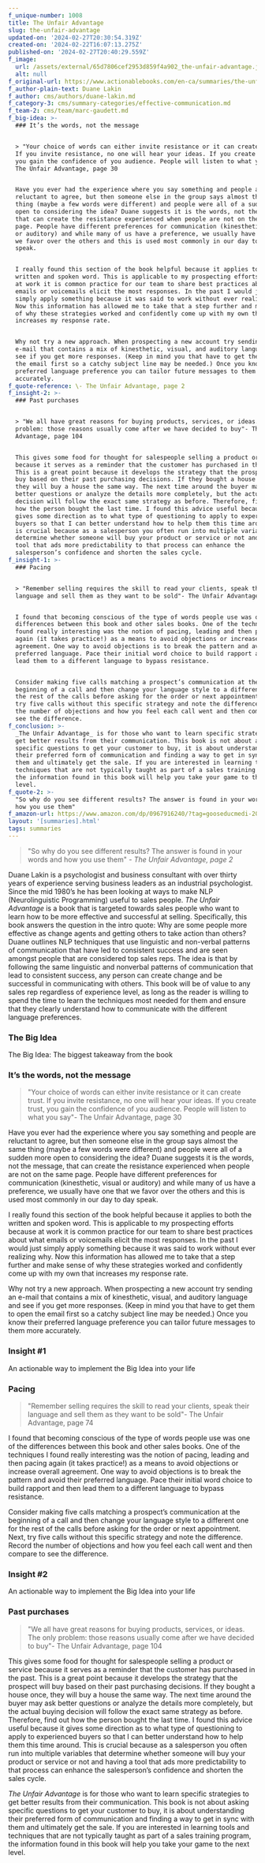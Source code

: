 ```yaml
---
f_unique-number: 1008
title: The Unfair Advantage
slug: the-unfair-advantage
updated-on: '2024-02-27T20:30:54.319Z'
created-on: '2024-02-22T16:07:13.275Z'
published-on: '2024-02-27T20:40:29.559Z'
f_image:
  url: /assets/external/65d7806cef2953d859f4a902_the-unfair-advantage.jpeg
  alt: null
f_original-url: https://www.actionablebooks.com/en-ca/summaries/the-unfair-advantage/
f_author-plain-text: Duane Lakin
f_author: cms/authors/duane-lakin.md
f_category-3: cms/summary-categories/effective-communication.md
f_team-2: cms/team/marc-gaudett.md
f_big-idea: >-
  ### It’s the words, not the message


  > "Your choice of words can either invite resistance or it can create trust.
  If you invite resistance, no one will hear your ideas. If you create trust,
  you gain the confidence of you audience. People will listen to what you say"-
  The Unfair Advantage, page 30


  Have you ever had the experience where you say something and people are
  reluctant to agree, but then someone else in the group says almost the same
  thing (maybe a few words were different) and people were all of a sudden more
  open to considering the idea? Duane suggests it is the words, not the message,
  that can create the resistance experienced when people are not on the same
  page. People have different preferences for communication (kinesthetic, visual
  or auditory) and while many of us have a preference, we usually have one that
  we favor over the others and this is used most commonly in our day to day
  speak.


  I really found this section of the book helpful because it applies to both the
  written and spoken word. This is applicable to my prospecting efforts because
  at work it is common practice for our team to share best practices about what
  emails or voicemails elicit the most responses. In the past I would just
  simply apply something because it was said to work without ever realizing why.
  Now this information has allowed me to take that a step further and make sense
  of why these strategies worked and confidently come up with my own that
  increases my response rate.


  Why not try a new approach. When prospecting a new account try sending an
  e-mail that contains a mix of kinesthetic, visual, and auditory language and
  see if you get more responses. (Keep in mind you that have to get them to open
  the email first so a catchy subject line may be needed.) Once you know their
  preferred language preference you can tailor future messages to them more
  accurately.
f_quote-reference: \- The Unfair Advantage, page 2
f_insight-2: >-
  ### Past purchases


  > "We all have great reasons for buying products, services, or ideas. The only
  problem: those reasons usually come after we have decided to buy"- The Unfair
  Advantage, page 104


  This gives some food for thought for salespeople selling a product or service
  because it serves as a reminder that the customer has purchased in the past.
  This is a great point because it develops the strategy that the prospect will
  buy based on their past purchasing decisions. If they bought a house once,
  they will buy a house the same way. The next time around the buyer may ask
  better questions or analyze the details more completely, but the actual buying
  decision will follow the exact same strategy as before. Therefore, find out
  how the person bought the last time.‎ I found this advice useful because it
  gives some direction as to what type of questioning to apply to experienced
  buyers so that I can better understand how to help them this time around. This
  is crucial because as a salesperson you often run into multiple variables that
  determine whether someone will buy your product or service or not and having a
  tool that ads more predictability to that process can enhance the
  salesperson’s confidence and shorten the sales cycle‎.
f_insight-1: >-
  ### Pacing


  > "Remember selling requires the skill to read your clients, speak their
  language and sell them as they want to be sold"- The Unfair Advantage, page 74


  I found that becoming conscious of the type of words people use was one of the
  differences between this book and other sales books. One of the techniques I
  found really interesting was the notion of pacing, leading and then pacing
  again (it takes practice!) as a means to avoid objections or increase overall
  agreement. One way to avoid objections is to break the pattern and avoid their
  preferred language. Pace their initial word choice to build rapport and then
  lead them to a different language to bypass resistance.


  Consider making five calls matching a prospect’s communication at the
  beginning of a call and then change your language style to a different one for
  the rest of the calls before asking for the order or next appointment. Next,
  try five calls without this specific strategy and note the difference. Record
  the number of objections and how you feel each call went and then compare to
  see the difference.
f_conclusion: >-
  _The Unfair Advantage_ is for those who want to learn specific strategies to
  get better results from their communication. This book is not about asking
  specific questions to get your customer to buy, it is about understanding
  their preferred form of communication and finding a way to get in sync with
  them and ultimately get the sale. If you are interested in learning tools and
  techniques that are not typically taught as part of a sales training program,
  the information found in this book will help you take your game to the next
  level.
f_quote-2: >-
  "So why do you see different results? The answer is found in your words and
  how you use them"
f_amazon-url: https://www.amazon.com/dp/0967916240/?tag=gooseducmedi-20
layout: '[summaries].html'
tags: summaries
---
```


> "So why do you see different results? The answer is found in your words and how you use them" _\- The Unfair Advantage, page 2_

Duane Lakin is a psychologist and business consultant with over thirty years of experience serving business leaders as an industrial psychologist. Since the mid 1980’s he has been looking at ways to make NLP (Neurolinguistic Programming) useful to sales people. _The Unfair Advantage_ is a book that is targeted towards sales people who want to learn how to be more effective and successful at selling. Specifically, this book answers the question in the intro quote: Why are some people more effective as change agents and getting others to take action than others? Duane outlines NLP techniques that use linguistic and non-verbal patterns of communication that have led to consistent success and are seen amongst people that are considered top sales reps. The idea is that by following the same linguistic and nonverbal patterns of communication that lead to consistent success, any person can create change and be successful in communicating with others. This book will be of value to any sales rep regardless of experience level, as long as the reader is willing to spend the time to learn the techniques most needed for them and ensure that they clearly understand how to communicate with the different language preferences.

### The Big Idea

The Big Idea: The biggest takeaway from the book

### It’s the words, not the message

> "Your choice of words can either invite resistance or it can create trust. If you invite resistance, no one will hear your ideas. If you create trust, you gain the confidence of you audience. People will listen to what you say"- The Unfair Advantage, page 30

Have you ever had the experience where you say something and people are reluctant to agree, but then someone else in the group says almost the same thing (maybe a few words were different) and people were all of a sudden more open to considering the idea? Duane suggests it is the words, not the message, that can create the resistance experienced when people are not on the same page. People have different preferences for communication (kinesthetic, visual or auditory) and while many of us have a preference, we usually have one that we favor over the others and this is used most commonly in our day to day speak.

I really found this section of the book helpful because it applies to both the written and spoken word. This is applicable to my prospecting efforts because at work it is common practice for our team to share best practices about what emails or voicemails elicit the most responses. In the past I would just simply apply something because it was said to work without ever realizing why. Now this information has allowed me to take that a step further and make sense of why these strategies worked and confidently come up with my own that increases my response rate.

Why not try a new approach. When prospecting a new account try sending an e-mail that contains a mix of kinesthetic, visual, and auditory language and see if you get more responses. (Keep in mind you that have to get them to open the email first so a catchy subject line may be needed.) Once you know their preferred language preference you can tailor future messages to them more accurately.

### Insight #1

An actionable way to implement the Big Idea into your life

### Pacing

> "Remember selling requires the skill to read your clients, speak their language and sell them as they want to be sold"- The Unfair Advantage, page 74

I found that becoming conscious of the type of words people use was one of the differences between this book and other sales books. One of the techniques I found really interesting was the notion of pacing, leading and then pacing again (it takes practice!) as a means to avoid objections or increase overall agreement. One way to avoid objections is to break the pattern and avoid their preferred language. Pace their initial word choice to build rapport and then lead them to a different language to bypass resistance.

Consider making five calls matching a prospect’s communication at the beginning of a call and then change your language style to a different one for the rest of the calls before asking for the order or next appointment. Next, try five calls without this specific strategy and note the difference. Record the number of objections and how you feel each call went and then compare to see the difference.

### Insight #2

An actionable way to implement the Big Idea into your life

### Past purchases

> "We all have great reasons for buying products, services, or ideas. The only problem: those reasons usually come after we have decided to buy"- The Unfair Advantage, page 104

This gives some food for thought for salespeople selling a product or service because it serves as a reminder that the customer has purchased in the past. This is a great point because it develops the strategy that the prospect will buy based on their past purchasing decisions. If they bought a house once, they will buy a house the same way. The next time around the buyer may ask better questions or analyze the details more completely, but the actual buying decision will follow the exact same strategy as before. Therefore, find out how the person bought the last time.‎ I found this advice useful because it gives some direction as to what type of questioning to apply to experienced buyers so that I can better understand how to help them this time around. This is crucial because as a salesperson you often run into multiple variables that determine whether someone will buy your product or service or not and having a tool that ads more predictability to that process can enhance the salesperson’s confidence and shorten the sales cycle‎.

_The Unfair Advantage_ is for those who want to learn specific strategies to get better results from their communication. This book is not about asking specific questions to get your customer to buy, it is about understanding their preferred form of communication and finding a way to get in sync with them and ultimately get the sale. If you are interested in learning tools and techniques that are not typically taught as part of a sales training program, the information found in this book will help you take your game to the next level.
